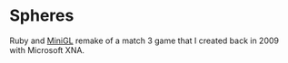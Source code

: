 # Spheres

Ruby and [MiniGL](https://github.com/victords/minigl) remake of a match 3 game that I created back in 2009 with Microsoft XNA.
